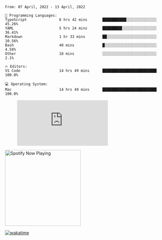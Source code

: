 <!--START_SECTION:waka-->
```text
From: 07 April, 2022 - 13 April, 2022

💬 Programming Languages: 
TypeScript               6 hrs 42 mins       ███████████░░░░░░░░░░░░░░   45.26% 
YAML                     5 hrs 24 mins       █████████░░░░░░░░░░░░░░░░   36.41% 
Markdown                 1 hr 33 mins        ██░░░░░░░░░░░░░░░░░░░░░░░   10.56% 
Bash                     40 mins             █░░░░░░░░░░░░░░░░░░░░░░░░   4.58% 
Other                    18 mins             ░░░░░░░░░░░░░░░░░░░░░░░░░   2.1%

🔥 Editors: 
VS Code                  14 hrs 49 mins      █████████████████████████   100.0%

💻 Operating System: 
Mac                      14 hrs 49 mins      █████████████████████████   100.0%

```


<!--END_SECTION:waka-->

<figure><embed src="https://wakatime.com/share/@gregnrobinson/001c6d31-0c95-44f9-b6d7-9fd705354f62.svg"></embed></figure>

[<img src="https://spotify-playing-gregnrobinson.vercel.app/api/spotify/?background_color=transparent&border_color=transparent" alt="Spotify Now Playing" width="250" />](https://open.spotify.com/user/gregnrobinson-ca)

[![wakatime](https://wakatime.com/badge/user/37718f76-572e-4513-b2c5-41c4d93d287a.svg)](https://wakatime.com/@37718f76-572e-4513-b2c5-41c4d93d287a)



